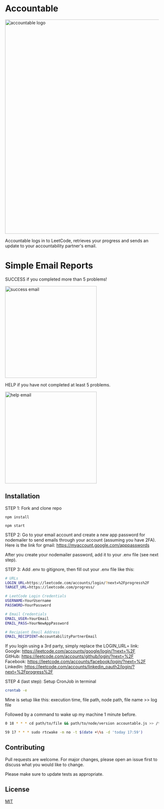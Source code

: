 # Accountable
<img src="https://github.com/isaiah-garcia/LeetCode-Accountability-Progress-Reporter/blob/master/images/accountable_logo.png" alt="accountable logo" width="700"/>


Accountable logs in to LeetCode, retrieves your progress and sends an update to your accountability partner's email.

# Simple Email Reports 
SUCCESS if you completed more than 5 problems!

<img src="https://github.com/isaiah-garcia/LeetCode-Accountability-Progress-Reporter/blob/master/images/success_email.jpg" alt="success email" width="300"/>

HELP if you have not completed at least 5 problems.

<img src="https://github.com/isaiah-garcia/LeetCode-Accountability-Progress-Reporter/blob/master/images/help_email.png" alt="help email" width="300"/>

## Installation
STEP 1: Fork and clone repo
```
npm install
```
```
npm start
```

STEP 2: Go to your email account and create a new app password for nodemailer to send emails through your account (assuming you have 2FA). Here is the link for gmail: 
https://myaccount.google.com/apppasswords 

After you create your nodemailer password, add it to your .env file (see next step).

STEP 3: Add .env to gitignore, then fill out your .env file like this:

```bash
# URLs                                    
LOGIN_URL=https://leetcode.com/accounts/login/?next=%2Fprogress%2F
TARGET_URL=https://leetcode.com/progress/

# LeetCode Login Credentials
USERNAME=YourUsername
PASSWORD=YourPassword

# Email Credentials
EMAIL_USER=YourEmail
EMAIL_PASS=YourNewAppPassword

# Recipient Email Address
EMAIL_RECIPIENT=AccountabilityPartnerEmail
```
If you login using a 3rd party, simply replace the LOGIN_URL= link: \
Google: https://leetcode.com/accounts/google/login/?next=%2F \
GitHub: https://leetcode.com/accounts/github/login/?next=%2F \
Facebook: https://leetcode.com/accounts/facebook/login/?next=%2F \
LinkedIn: https://leetcode.com/accounts/linkedin_oauth2/login/?next=%2Fprogress%2F 

STEP 4 (last step): Setup CronJob in terminal

```bash
crontab -e
```
Mine is setup like this: execution time, file path, node path, file name >> log file

Followed by a command to wake up my machine 1 minute before.

```bash
0 18 * * * cd path/to/file && path/to/node/version accountable.js >> /tmp/accountable.log 2>&1

59 17 * * * sudo rtcwake -m no -t $(date +\%s -d 'today 17:59')
```

## Contributing

Pull requests are welcome. For major changes, please open an issue first
to discuss what you would like to change.

Please make sure to update tests as appropriate.

## License

[MIT](https://choosealicense.com/licenses/mit/)
